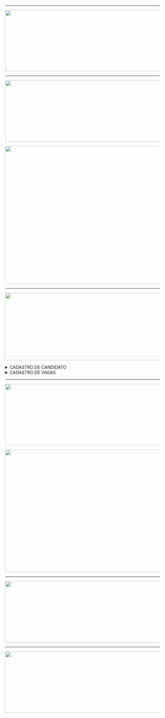 <hr>

<div align="center">

<img src = "https://user-images.githubusercontent.com/101594950/190467779-d0889789-b2b4-4022-8af2-f7a0af7a3966.png" width="800" height="200" /> <br>
  
<hr>

<img src = "https://user-images.githubusercontent.com/101594950/190470772-8df0141f-2bc7-4aa0-a361-7d501a8c4cb9.png" width="800" height="200" /> <br>

<img src = "https://user-images.githubusercontent.com/101594950/190887718-ab7274c2-7c70-4fd0-8f50-7d16d4742860.jpg" width="1000" height="450" /> <br>

<hr>

<img src = "https://user-images.githubusercontent.com/101594950/190471142-ead516a1-da58-4a01-879a-eb710026ce4f.png" width="800" height="220" /> <br>
  
</div>

<details>
  
 <summary> CADASTRO DE CANDIDATO </summary><br>
  
 * ## Informações Pessoais  <br> 
  
 <div align="center">
  
 <img src="https://user-images.githubusercontent.com/101594950/190285159-5f8db807-90a5-4562-b870-4ee770f3ec96.png"> <br>
  
 </div>
  
  * ## Experiência Profissional  <br>
  
  <div align="center">
  
  <img src="https://user-images.githubusercontent.com/101594950/190285169-ba31c8a4-918a-4b5a-a46d-4080ab6a47f4.png">
  
  </div>
  
  * ## Formação Acadêmica  <br>
  
 <div align="center">
  
 <img src="https://user-images.githubusercontent.com/101594950/190285171-9a263be0-a6ec-4add-b8e2-e69d3cd2abfa.png">
   
 </div>
  
  * ## Finalizado  <br>
  
 <div align = "center">
  
 <img src="https://user-images.githubusercontent.com/101594950/190285186-4847bb72-474d-407d-816f-15d223a6a788.png">
   
 </div>
 
 </summary>
 </details>
 
 <details>

 <summary> CADASTRO DE VAGAS </summary><br>
  
 * ## Preenchimento de Informações <br> 
  
 <div align="center">
  
 <img src="https://user-images.githubusercontent.com/101594950/190403096-df91d8b7-110a-46b8-800f-7f3879257caa.png"> <br>
  
 </div>
  
 * ## Finalizado <br>
  
 <div align="center">
  
 <img src="https://user-images.githubusercontent.com/101594950/190403084-9656161d-ac89-4e2e-a2f1-eb51b1c5f313.png">
    
 </details>
   
  <hr>
  <div align="center">
   
  <img src = "https://user-images.githubusercontent.com/101594950/190472217-16afc4a5-bbf4-4073-a0ae-4d122b896dfc.png" width="800" height="200" /> <br>
    
   <img src = "https://user-images.githubusercontent.com/101594950/190472908-4f6c3744-8d9c-4d9b-ba71-76d4c5acf9c7.jpg" width="700" height="400" /> <br>
  
  <hr>

  <img src = "https://user-images.githubusercontent.com/101594950/190481974-a6584ad8-9cd7-447b-8678-9ce2fa191fa9.png" width="800" height="200" /> <br>
   
  </div>
  
 </div>
 
 <hr>
 
 <div align = "center">
 
 <img src = "https://user-images.githubusercontent.com/101594950/190841495-6994aaad-b666-4f45-9cde-c07bdaaa0e0b.jpg" width="800" height="200" /> <br>
 
</div>
